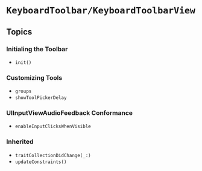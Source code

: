 # ``KeyboardToolbar/KeyboardToolbarView``

## Topics

### Initialing the Toolbar

- ``init()``

### Customizing Tools

- ``groups``
- ``showToolPickerDelay``

### UIInputViewAudioFeedback Conformance

- ``enableInputClicksWhenVisible``

### Inherited

- ``traitCollectionDidChange(_:)``
- ``updateConstraints()``
